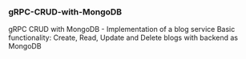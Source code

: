 ### gRPC-CRUD-with-MongoDB
gRPC CRUD with MongoDB - Implementation of a blog service
Basic functionality: Create, Read, Update and Delete blogs with backend as MongoDB
